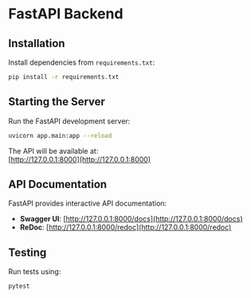 # FastAPI Backend

## Installation

Install dependencies from `requirements.txt`:
```bash
pip install -r requirements.txt
```

## Starting the Server

Run the FastAPI development server:
```bash
uvicorn app.main:app --reload
```

The API will be available at:  
[http://127.0.0.1:8000](http://127.0.0.1:8000)

## API Documentation

FastAPI provides interactive API documentation:

- **Swagger UI**: [http://127.0.0.1:8000/docs](http://127.0.0.1:8000/docs)  
- **ReDoc**: [http://127.0.0.1:8000/redoc](http://127.0.0.1:8000/redoc)  

## Testing

Run tests using:
```bash
pytest
```
